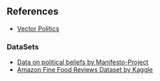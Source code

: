 ## References
- [Vector Politics](http://techlib.com/science/vectorpolitics.htm)
### DataSets
- [Data on political beliefs by Manifesto-Project](https://manifesto-project.wzb.eu/)
- [Amazon Fine Food Reviews Dataset by Kaggle](https://www.kaggle.com/datasets/snap/amazon-fine-food-reviews?resource=download)

